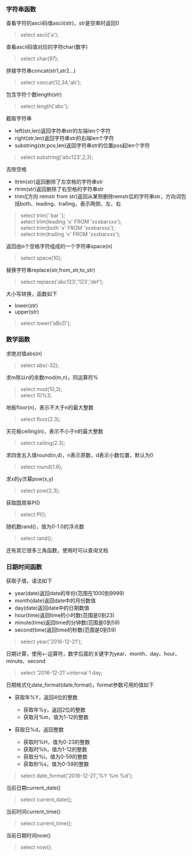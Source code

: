 ### 字符串函数
查看字符的ascii码值ascii(str)，str是空串时返回0
>select ascii('a');

查看ascii码值对应的字符char(数字)
>select char(97);

拼接字符串concat(str1,str2...)
>select concat(12,34,'ab');

包含字符个数length(str)
>select length('abc');

截取字符串
+ left(str,len)返回字符串str的左端len个字符
+ right(str,len)返回字符串str的右端len个字符
+ substring(str,pos,len)返回字符串str的位置pos起len个字符

>select substring('abc123',2,3);

去除空格
+ ltrim(str)返回删除了左空格的字符串str
+ rtrim(str)返回删除了右空格的字符串str
+ trim([方向 remstr from str)返回从某侧删除remstr后的字符串str，方向词包括both、leading、trailing，表示两侧、左、右

>select trim('  bar   ');  
select trim(leading 'x' FROM 'xxxbarxxx');  
select trim(both 'x' FROM 'xxxbarxxx');  
select trim(trailing 'x' FROM 'xxxbarxxx');  

返回由n个空格字符组成的一个字符串space(n)
>select space(10);

替换字符串replace(str,from_str,to_str)
>select replace('abc123','123','def');

大小写转换，函数如下
+ lower(str)
+ upper(str)

>select lower('aBcD');


### 数学函数
求绝对值abs(n)
>select abs(-32);

求m除以n的余数mod(m,n)，同运算符%
>select mod(10,3);  
select 10%3;  

地板floor(n)，表示不大于n的最大整数
>select floor(2.3);

天花板ceiling(n)，表示不小于n的最大整数
>select ceiling(2.3);

求四舍五入值round(n,d)，n表示原数，d表示小数位置，默认为0
>select round(1.6);

求x的y次幂pow(x,y)
>select pow(2,3);

获取圆周率PI()
>select PI();

随机数rand()，值为0-1.0的浮点数
>select rand();

还有其它很多三角函数，使用时可以查询文档


### 日期时间函数
获取子值，语法如下
+ year(date)返回date的年份(范围在1000到9999)
+ month(date)返回date中的月份数值
+ day(date)返回date中的日期数值
+ hour(time)返回time的小时数(范围是0到23)
+ minute(time)返回time的分钟数(范围是0到59)
+ second(time)返回time的秒数(范围是0到59)

>select year('2016-12-21');

日期计算，使用+-运算符，数字后面的关键字为year、month、day、hour、minute、second
>select '2016-12-21'+interval 1 day;

日期格式化date_format(date,format)，format参数可用的值如下
+ 获取年%Y，返回4位的整数
    + 获取年%y，返回2位的整数
    + 获取月%m，值为1-12的整数

+ 获取日%d，返回整数
    + 获取时%H，值为0-23的整数
    + 获取时%h，值为1-12的整数
    + 获取分%i，值为0-59的整数
    + 获取秒%s，值为0-59的整数

>select date_format('2016-12-21','%Y %m %d');

当前日期current_date()
>select current_date();

当前时间current_time()
>select current_time();

当前日期时间now()
>select now();
